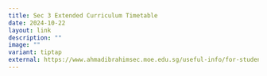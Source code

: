 ```yaml
---
title: Sec 3 Extended Curriculum Timetable
date: 2024-10-22
layout: link
description: ""
image: ""
variant: tiptap
external: https://www.ahmadibrahimsec.moe.edu.sg/useful-info/for-students/class-exam-timetable/
---
```

